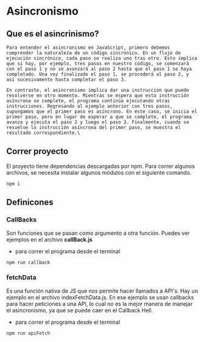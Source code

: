 # Asincronismo

## Que es el asincrinismo?

    Para entender el asincronismo en JavaScript, primero debemos comprender la naturaleza de un código sincrónico. En un flujo de ejecución sincrónico, cada paso se realiza uno tras otro. Esto implica que si hay, por ejemplo, tres pasos en nuestro código, se comenzará con el paso 1 y no se avanzará al paso 2 hasta que el paso 1 se haya completado. Una vez finalizado el paso 1, se procederá al paso 2, y así sucesivamente hasta completar el paso 3.

    En contraste, el asincronismo implica dar una instrucción que puede resolverse en otro momento. Mientras se espera que esta instrucción asíncrona se complete, el programa continúa ejecutando otras instrucciones. Regresando al ejemplo anterior con tres pasos, supongamos que el primer paso es asíncrono. En este caso, se inicia el primer paso, pero en lugar de esperar a que se complete, el programa avanza y ejecuta el paso 2 y luego el paso 3. Finalmente, cuando se resuelve la instrucción asíncrona del primer paso, se muestra el resultado correspondiente.\

## Correr proyecto

El proyecto tiene dependencias descargadas por npm. Para correr algunos archivos, se necesita instalar algunos módulos con el siguiente comando.

```
npm i
```

## Definicones

### CallBacks

Son funciones que se pasan como argumento a otra función. Puedes ver ejemplos en el archivo **callBack.js**

- para correr el programa desde el terminal

```
npm run callback
```

### fetchData

Es una función nativa de JS que nos permite hacer llamados a API's. Hay un ejemplo en el archivo indexFetchData.js. En ese ejemplo se usan callbacks para hacer peticiones a una API, lo cual no es la mejor manera de manejar el asincronismo, ya que se puede caer en el Callback Hell.

- para correr el programa desde el terminal

```
npm run apiFetch
```
